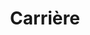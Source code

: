 ---
title: "Carrière"
description: "This is a meta description"
layout: "career"
draft: false

# work_with_us
work_with_us:
  enable: true
  title: "why Work with us"
  subtitle: "career at interface"

  info_blocks:
    - title: "High-growth company where people-first"
      content: "The Lorem ipum filling text is used by graphic designers, programmers and printers with the aim of occupying the spaces of a website, an advertising product or an editorial production whose final text is not yet ready."
      button:
        label: "Open Positions"
        link: "#open_positions"

      image_01: "images/career/info_block/1.jpg"
      image_02: "images/career/info_block/2.jpg"

# why_join_us
why_join_us:
  enable: true
  title: "Why join us?"
  subtitle: "values of interface"

  life_at:
    - "images/career/life-at/1.jpg"
    - "images/career/life-at/2.jpg"
    - "images/career/life-at/3.jpg"

  benefits:
    - title: "Fast growing company"
      icon: "fa-solid fa-people-group"
      content: "We are at an inflection point to achieve accelerated"

    - title: "Healthy food & snacks"
      icon: "fa-solid fa-utensils"
      content: "Lorem ipsum dolor sit amet, consetetur sadipscing elitr, sed diam nonumy eirmod tempor invidunt"

    - title: "Shared success"
      icon: "fa-brands fa-slideshare"
      content: "We trust each other. As a fully remote team, we foster transparency quality, and meaningful autonomy"

    - title: "Personality"
      icon: "fa-solid fa-user-gear"
      content: "Our fun and quirky team makes Career great. We would never want you to leave your personality at the door."

    - title: "Remote friendly"
      icon: "fa-solid fa-house-laptop"
      content: "The parameter is incorrect.Image size is supported. Each image dimension be between 40 and 2600 pixels."

    - title: "comprehensive health plan"
      icon: "fa-solid fa-heart-circle-plus"
      content: "We work hard but know how to play hard too. We love what we do, and it shows in our results."

# open positions
open_positions:
  enable: true
  title: "Wanna join interface?"
  subtitle: "Open positions"

# testimonials
testimonials:
  enable: true
  title: "customer’s testimonial"
  subtitle: "What Our Great Customers are Saying"
  image: "images/testimonial-img.png"
---